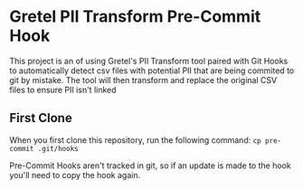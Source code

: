 # Gretel PII Transform Pre-Commit Hook
This project is an of using Gretel's PII Transform tool paired with Git Hooks to automatically detect csv files with potential PII that are being commited to git by mistake. The tool will then transform and replace the original CSV files to ensure PII isn't linked

## First Clone
When you first clone this repository, run the following command:
`cp pre-commit .git/hooks`

Pre-Commit Hooks aren't tracked in git, so if an update is made to the hook you'll need to copy the hook again.
